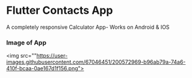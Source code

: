 # Flutter Contacts App

A completely responsive Calculator App- Works on Android & IOS

### Image of App

<img src=""https://user-images.githubusercontent.com/67046451/200572969-b96ab79a-74a6-410f-bcaa-0ae167d1f156.png">
